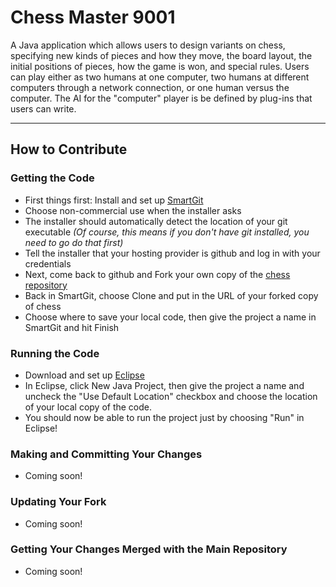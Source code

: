 Chess Master 9001
=====
A Java application which allows users to design variants on chess, specifying new kinds of pieces and how they move, the board layout, the initial positions of pieces, how the game is won, and special rules.
Users can play either as two humans at one computer, two humans at different computers through a network connection, or one human versus the computer.
The AI for the "computer" player is be defined by plug-ins that users can write.

---

How to Contribute
-----------------
### Getting the Code
* First things first: Install and set up [SmartGit](http://www.syntevo.com/smartgit/index.html)
 * Choose non-commercial use when the installer asks
 * The installer should automatically detect the location of your git executable _(Of course, this means if you don't have git installed, you need to go do that first)_
 * Tell the installer that your hosting provider is github and log in with your credentials
* Next, come back to github and Fork your own copy of the [chess repository](https://github.com/drewhannay/chess)
* Back in SmartGit, choose Clone and put in the URL of your forked copy of chess
 * Choose where to save your local code, then give the project a name in SmartGit and hit Finish

### Running the Code
* Download and set up [Eclipse](http://www.eclipse.org/downloads/packages/eclipse-classic-372/indigosr2)
* In Eclipse, click New Java Project, then give the project a name and uncheck the "Use Default Location" checkbox and choose the location of your local copy of the code.
* You should now be able to run the project just by choosing "Run" in Eclipse!

### Making and Committing Your Changes
* Coming soon!

### Updating Your Fork
* Coming soon!

### Getting Your Changes Merged with the Main Repository
* Coming soon!